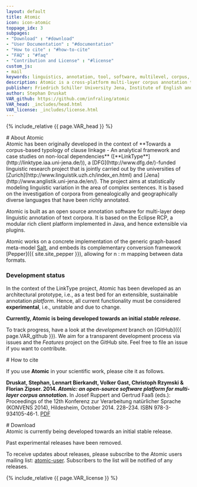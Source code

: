 ```yaml
---
layout: default
title: Atomic
icon: icon-atomic
toppage_idx: 3
subpages:
- "Download" : "#download"
- "User Documentation" : "#documentation"
- "How to cite" : "#how-to-cite"
- "FAQ" : "#faq"
- "Contribution and License" : "#license"
custom_js:
- mail
keywords: linguistics, annotation, tool, software, multilevel, corpus, corpora, corpus linguistics, eclipse, eclipse rcp, saltnpepper, jena, friedrich schiller university, research, linktype, open source, java, graphical, visual, editor, console, command line
description: Atomic is a cross-platform multi-layer corpus annotation tool – and extensible platform – for the desktop.
publisher: Friedrich Schiller University Jena, Institute of English and American Studies
author: Stephan Druskat
VAR_github: https://github.com/infraling/atomic
VAR_head: _includes/head.html
VAR_license: _includes/license.html
---
```


{% include_relative {{ page.VAR_head }} %}

<div class="page-header">
# About Atomic
</div>

<div class="content">
Atomic has been originally developed in the context of **Towards a corpus-based typology of clause linkage - An analytical framework and case studies on non-local dependencies** ([**LinkType**](http://linktype.iaa.uni-jena.de/)), a [DFG](http://www.dfg.de/)-funded linguistic research project that is jointly carried out by the universities of [Zurich](http://www.linguistik.uzh.ch/index_en.html) and [Jena](http://www.anglistik.uni-jena.de/en/). The project aims at statistically modeling linguistic variation in the area of complex sentences. It is based on the investigation of corpora from genealogically and geographically diverse languages that have been richly annotated.

Atomic is built as an open source annotation software for multi-layer deep linguistic annotation of text corpora. It is based on the Eclipse RCP, a modular rich client platform implemented in Java, and hence extensible via plugins.

Atomic works on a concrete implementation of the generic graph-based meta-model [Salt]({{site.site_salt}}), and embeds its complementary conversion framework [Pepper]({{ site.site_pepper }}), allowing for n : m mapping between data formats.

### Development status

In the context of the LinkType project, Atomic has been developed as an architectural prototype, i.e., as a test bed for an extensible, sustainable annotation *platform*. Hence, all current functionality must be considered **experimental**, i.e., unstable and due to change.

**Currently, Atomic is being developed towards an initial <i>stable release</i>.**

To track progress, have a look at the *development* branch on [GitHub]({{ page.VAR_github }}). We aim for a transparent development process via issues and the *Features* project on the GitHub site. Feel free to file an issue if you want to contribute.
</div>

<article class="anchor" id="how-to-cite">
<div class="page-header">
# How to cite
</div>

<div class="content">
<p>If you use <strong>Atomic</strong> in your scientific work, please cite it as follows.</p>
<p><span class="fa fa-book"></span> <strong>Druskat, Stephan, Lennart Bierkandt, Volker Gast, Christoph Rzymski &amp; Florian Zipser. 2014. <i>Atomic: an open-source software platform for multi-layer corpus annotation</i>.</strong> In Josef Ruppert and Gertrud Faaß (eds.): Proceedings of the 12th Konferenz zur Verarbeitung natürlicher Sprache (KONVENS 2014), Hildesheim, October 2014. 228&ndash;234. ISBN 978-3-934105-46-1. <a class="fa fa-file-pdf-o" href="http://nbn-resolving.de/urn:nbn:de:gbv:hil2-opus-2866"> PDF</a></p>
</div>
</article>


<article class="anchor" id="download">
<div class="page-header">
# Download
</div>

<div class="content">
Atomic is currently being developed towards an initial stable release.

Past experimental releases have been removed.

To receive updates about releases, please subscribe to the Atomic users mailing list: <a class="fa fa-envelope-o" href="https://lserv.uni-jena.de/mailman/listinfo/atomic-user"> atomic-user</a>. Subscribers to the list will be notified of any releases.
</div>
</article>

{% include_relative {{ page.VAR_license }} %}